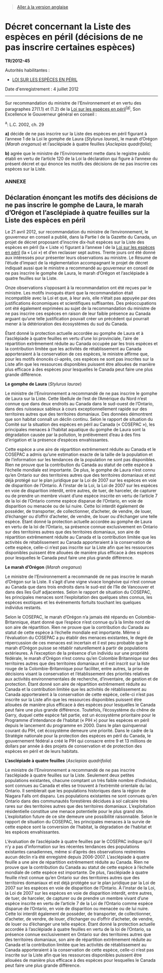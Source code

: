> [Aller à la version anglaise](/en/Regulations/Statutory%20Instruments/2012/45.md)

# Décret concernant la Liste des espèces en péril (décisions de ne pas inscrire certaines espèces)

**TR/2012-45**

Autorités habilitantes : 
- [LOI SUR LES ESPÈCES EN PÉRIL](/fr/Lois/Lois%20du%20Canada/2002/ch.%2029.md)

Date d'enregistrement : 4 juillet 2012

----------

Sur recommandation du ministre de l’Environnement et en vertu des paragraphes 27(1.1) et (1.2) de la [Loi sur les espèces en péril](/fr/Lois/Lois%20du%20Canada/2002/ch.%2029.md)<sup><a href='#footnote1_f'>[a]</a></sup>, Son Excellence le Gouverneur général en conseil :

<a name='footnote1_f'><sup>a</sup></a>: L.C. 2002, ch. 29<br />

**a)** décide de ne pas inscrire sur la Liste des espèces en péril figurant à l’annexe 1 de la Loi le gomphe de Laura (*Stylurus laurae*), le marah d’Orégon (*Marah oreganus*) et l’asclépiade à quatre feuilles (*Asclepias quadrifolia*);



**b)** agrée que le ministre de l’Environnement mette dans le registre public établi en vertu de l’article 120 de la Loi la déclaration qui figure à l’annexe du présent décret et qui énonce les motifs des décisions de ne pas inscrire ces espèces sur la Liste.






### **ANNEXE** 
## Déclaration énonçant les motifs des décisions de ne pas inscrire le gomphe de Laura, le marah d’Orégon et l’asclépiade à quatre feuilles sur la Liste des espèces en péril
Le 21 avril 2012, sur recommandation du ministre de l’environnement, le gouverneur en conseil a publié, dans la Partie I de la Gazette du Canada, un projet de décret proposant d’inscrire dix-huit espèces sur la Liste des espèces en péril (la « Liste ») figurant à l’annexe I de la [Loi sur les espèces en péril](/fr/Lois/Lois%20du%20Canada/2002/ch.%2029.md) (la « Loi ») et d’en reclasser sept autres. Trente jours ont été donné aux intéressés pour présenter leurs observations au ministre. Le Résumé de l’étude d’impact de la réglementation accompagnant le projet de décret indiquait aussi que le ministre a recommandé au gouverneur en conseil de ne pas inscrire le gomphe de Laura, le marah d’Orégon et l’asclépiade à quatre feuilles sur la Liste.


Onze observations s’opposant à la recommandation ont été reçues par le ministre. Les motifs invoqués étant que la recommandation était incompatible avec la Loi et que, à leur avis, elle n’était pas appuyée par des justifications économiques et scientifiques suffisantes. Des préoccupations ont été également exprimées au sujet de la recommandation du ministre de ne pas inscrire ces espèces en raison de leur faible présence au Canada arguant qu’une telle justification pouvait créer un précédent qui pourrait mener à la détérioration des écosystèmes du sud du Canada.


Étant donné la protection actuelle accordée au gomphe de Laura et à l’asclépiade à quatre feuilles en vertu d’une loi provinciale, l’aire de répartition extrêmement réduite au Canada occupée par les trois espèces et la contribution limitée que les activités de rétablissement au Canada apporteraient à la conservation de ces espèces, le ministre affirme que, pour les motifs énoncés ci-après, ces espèces ne sont pas inscrites sur la Liste afin que les ressources disponibles puissent être allouées de manière plus efficace à des espèces pour lesquelles le Canada peut faire une plus grande différence.


**Le gomphe de Laura** (*Stylurus laurae*)

Le ministre de l’Environnement a recommandé de ne pas inscrire le gomphe de Laura sur la Liste. Cette libellule de l’est de l’Amérique du Nord n’est connue que dans deux endroits au Canada dans le sud-ouest de l’Ontario, dans des ruisseaux sableux à cours exceptionnellement rapide sur des territoires autres que des territoires domaniaux. Des données démontrent que son habitat connaît un déclin continu. Selon le rapport de situation du Comité sur la situation des espèces en péril au Canada (« COSEPAC »), les principales menaces à l’habitat aquatique du gomphe de Laura sont la dégradation causée par la pollution, le prélèvement d’eau à des fins d’irrigation et la présence d’espèces envahissantes.



Cette espèce a une aire de répartition extrêmement réduite au Canada et le COSEPAC a admis qu’une estimation exacte de la taille de la population et de l’information sur les tendances de la population ne sont pas disponibles. Rien ne prouve que la contribution du Canada au statut de cette espèce à l’échelle mondiale est importante. De plus, le gomphe de Laura n’est connu qu’en Ontario sur des territoires autres que des territoires domaniaux et est déjà protégé sur le plan juridique par la Loi de 2007 sur les espèces en voie de disparition de l’Ontario. À l’instar de la Loi, la Loi de 2007 sur les espèces en voie de disparition interdit, entre autres, de tuer, de harceler, de capturer ou de prendre un membre vivant d’une espèce inscrite en vertu de l’article 7 de la loi de l’Ontario comme espèce disparue de l’Ontario, en voie de disparition ou menacée ou de lui nuire. Cette loi interdit également de posséder, de transporter, de collectionner, d’acheter, de vendre, de louer, d’échanger ou d’offrir d’acheter, de vendre, de louer ou d’échanger une telle espèce. Étant donné la protection actuelle accordée au gomphe de Laura en vertu de la loi de l’Ontario, sa présence connue exclusivement en Ontario sur des territoires autres que des territoires domaniaux, son aire de répartition extrêmement réduite au Canada et la contribution limitée que les activités de rétablissement au Canada apporteraient à la conservation de cette espèce, celle-ci n’est pas inscrite sur la Liste afin que les ressources disponibles puissent être allouées de manière plus efficace à des espèces pour lesquelles le Canada peut faire une plus grande différence.




**Le marah d’Orégon** (*Marah oreganus*)

Le ministre de l’Environnement a recommandé de ne pas inscrire le marah d’Orégon sur la Liste. Il s’agit d’une vigne vivace longévive qui n’est connue au Canada que dans trois endroits dans le sud-est de l’île de Vancouver et dans des îles Gulf adjacentes. Selon le rapport de situation du COSEPAC, les principales menaces sont l’exploitation des quelques sites connus, les espèces exotiques et les événements fortuits touchant les quelques individus restants.



Selon le COSEPAC, le marah d’Orégon n’a jamais été répandu en Colombie-Britannique, étant donné que l’espèce n’est connue qu’à la limite nord de son aire de répartition. Rien ne prouve que la contribution du Canada au statut de cette espèce à l’échelle mondiale est importante. Même si l’évaluation du COSEPAC a pu établir des menaces existantes, le degré de répercussion de ces menaces est incertain et il est peu probable que le marah d’Orégon puisse se rétablir naturellement à partir de populations extérieures. À l’exception de la présence d’un individu sur une propriété fédérale, le marah d’Orégon n’est connu qu’en Colombie Britannique sur des territoires autres que des territoires domaniaux et il est inscrit sur la liste rouge de la Colombie-Britannique pour faciliter, entre autres, la prise de décisions visant la conservation et l’établissement des priorités relatives aux activités environnementales de recherche, d’inventaire, de gestion et de protection. Étant donné son aire de répartition extrêmement réduite au Canada et la contribution limitée que les activités de rétablissement au Canada apporteraient à la conservation de cette espèce, celle-ci n’est pas inscrite sur la Liste afin que les ressources disponibles puissent être allouées de manière plus efficace à des espèces pour lesquelles le Canada peut faire une plus grande différence. Toutefois, l’écosystème du chêne de Garry, duquel cette espèce fait partie, est un écosystème prioritaire pour le Programme d’intendance de l’habitat (« PIH ») pour les espèces en péril depuis le lancement du programme en 2000. Dans le plan quinquennal courant du PIH, cet écosystème demeure une priorité. Dans le cadre de la Stratégie nationale pour la protection des espèces en péril du Canada, le gouvernement fédéral a créé le PIH qui consacre entre 9 et 13 millions de dollars par année à des projets de conservation et de protection des espèces en péril et de leurs habitats.




**L’asclépiade à quatre feuilles** (*Asclepias quadrifolia*)

Le ministre de l’Environnement a recommandé de ne pas inscrire l’asclépiade à quatre feuilles sur la Liste. Seulement deux petites populations existantes, chacune comptant un très faible nombre d’individus, sont connues au Canada et elles se trouvent à l’extrémité orientale du lac Ontario. Il semblerait que les populations historiques dans la région de Niagara Falls ont disparu. Les populations existantes ne sont connues qu’en Ontario dans des communautés forestières décidues à sol calcaire très rares sur des territoires autres que des territoires domaniaux. L’exploitation résidentielle constitue une menace potentielle pour le plus grand site. L’exploitation future de ce site demeure une possibilité raisonnable. Selon le rapport de situation du COSEPAC, les principales menaces à la survie de cette espèce sont la conversion de l’habitat, la dégradation de l’habitat et les espèces envahissantes.



L’évaluation de l’asclépiade à quatre feuilles par le COSEPAC indique qu’il n’y a pas d’information sur les récentes tendances des populations existantes canadiennes, même si d’après des observations restreintes aucun déclin n’a été enregistré depuis 2006-2007. L’asclépiade à quatre feuille a une aire de répartition extrêmement réduite au Canada. Rien ne prouve que la contribution du Canada au statut de cette espèce à l’échelle mondiale de cette espèce est importante. De plus, l’asclépiade à quatre feuille n’est connue qu’en Ontario sur des territoires autres que des territoires domaniaux et est déjà protégée sur le plan juridique par la Loi de 2007 sur les espèces en voie de disparition de l’Ontario. À l’instar de la Loi, la Loi de 2007 sur les espèces en voie de disparition interdit, entre autres, de tuer, de harceler, de capturer ou de prendre un membre vivant d’une espèce inscrite en vertu de l’article 7 de la Loi de l’Ontario comme espèce disparue de l’Ontario, en voie de disparition ou menacée ou de lui nuire. Cette loi interdit également de posséder, de transporter, de collectionner, d’acheter, de vendre, de louer, d’échanger ou d’offrir d’acheter, de vendre, de louer ou d’échanger une telle espèce. Étant donné la protection actuelle accordée à l’asclépiade à quatre feuilles en vertu de la loi de l’Ontario, sa présence connue exclusivement en Ontario sur des territoires autres que des territoires domaniaux, son aire de répartition extrêmement réduite au Canada et la contribution limitée que les activités de rétablissement au Canada apporteraient à la conservation de cette espèce, celle-ci n’est pas inscrite sur la Liste afin que les ressources disponibles puissent être allouées de manière plus efficace à des espèces pour lesquelles le Canada peut faire une plus grande différence.





